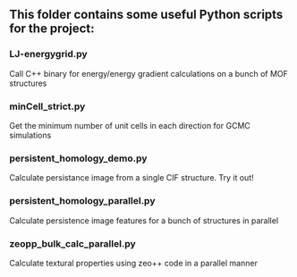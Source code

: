 ## This folder contains some useful Python scripts for the project:

### LJ-energygrid.py              
Call C++ binary for energy/energy gradient calculations on a bunch of MOF structures

### minCell_strict.py            
Get the minimum number of unit cells in each direction for GCMC simulations

### persistent_homology_demo.py    
Calculate persistance image from a single CIF structure. Try it out!

### persistent_homology_parallel.py
Calculate persistence image features for a bunch of structures in parallel

### zeopp_bulk_calc_parallel.py   
Calculate textural properties using zeo++ code in a parallel manner
